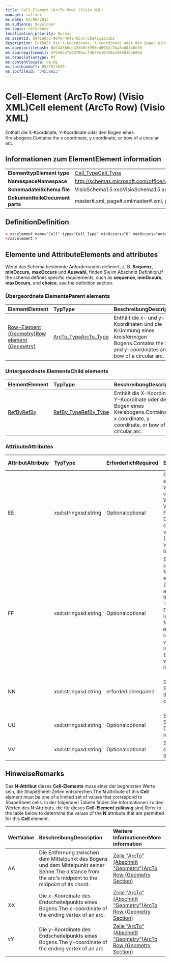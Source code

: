 ```yaml
---
title: Cell-Element (ArcTo Row) (Visio XML)
manager: soliver
ms.date: 03/09/2015
ms.audience: Developer
ms.topic: reference
localization_priority: Normal
ms.assetid: 69f1a0cc-90fe-4b49-653c-bba4a1a2b1b2
description: Enthält die X-Koordinate, Y-Koordinate oder den Bogen eines Kreisbogens.
ms.openlocfilehash: 6d744366cda7db0f3950ed0962c7ba5bd01b8e36
ms.sourcegitcommit: e7b38e37a9d79becfd679e10420a19890165606d
ms.translationtype: MT
ms.contentlocale: de-DE
ms.lasthandoff: 05/29/2019
ms.locfileid: "34538823"
---
```

# <a name="cell-element-arcto-row-visio-xml"></a><span data-ttu-id="a4ee6-103">Cell-Element (ArcTo Row) (Visio XML)</span><span class="sxs-lookup"><span data-stu-id="a4ee6-103">Cell element (ArcTo Row) (Visio XML)</span></span>

<span data-ttu-id="a4ee6-104">Enthält die X-Koordinate, Y-Koordinate oder den Bogen eines Kreisbogens.</span><span class="sxs-lookup"><span data-stu-id="a4ee6-104">Contains the x coordinate, y coordinate, or bow of a circular arc.</span></span>
  
## <a name="element-information"></a><span data-ttu-id="a4ee6-105">Informationen zum Element</span><span class="sxs-lookup"><span data-stu-id="a4ee6-105">Element information</span></span>

|||
|:-----|:-----|
|<span data-ttu-id="a4ee6-106">**Elementtyp**</span><span class="sxs-lookup"><span data-stu-id="a4ee6-106">**Element type**</span></span> <br/> |[<span data-ttu-id="a4ee6-107">Cell_Type</span><span class="sxs-lookup"><span data-stu-id="a4ee6-107">Cell_Type</span></span>](cell_type-complextypevisio-xml.md) <br/> |
|<span data-ttu-id="a4ee6-108">**Namespace**</span><span class="sxs-lookup"><span data-stu-id="a4ee6-108">**Namespace**</span></span> <br/> |http://schemas.microsoft.com/office/visio/2012/main  <br/> |
|<span data-ttu-id="a4ee6-109">**Schemadatei**</span><span class="sxs-lookup"><span data-stu-id="a4ee6-109">**Schema file**</span></span> <br/> |<span data-ttu-id="a4ee6-110">VisioSchema15.xsd</span><span class="sxs-lookup"><span data-stu-id="a4ee6-110">VisioSchema15.xsd</span></span>  <br/> |
|<span data-ttu-id="a4ee6-111">**Dokumentteile**</span><span class="sxs-lookup"><span data-stu-id="a4ee6-111">**Document parts**</span></span> <br/> |<span data-ttu-id="a4ee6-112">master#.xml, page#.xml</span><span class="sxs-lookup"><span data-stu-id="a4ee6-112">master#.xml, page#.xml</span></span>  <br/> |
   
## <a name="definition"></a><span data-ttu-id="a4ee6-113">Definition</span><span class="sxs-lookup"><span data-stu-id="a4ee6-113">Definition</span></span>

```XML
< xs:element name="Cell" type="Cell_Type" minOccurs="0" maxOccurs="unbounded" >
</xs:element >
```

## <a name="elements-and-attributes"></a><span data-ttu-id="a4ee6-114">Elemente und Attribute</span><span class="sxs-lookup"><span data-stu-id="a4ee6-114">Elements and attributes</span></span>

<span data-ttu-id="a4ee6-115">Wenn das Schema bestimmte Anforderungen definiert, z. B. **Sequenz**, **minOccurs,** **maxOccurs** und **Auswahl,** finden Sie im Abschnitt Definition.</span><span class="sxs-lookup"><span data-stu-id="a4ee6-115">If the schema defines specific requirements, such as **sequence**, **minOccurs**, **maxOccurs**, and **choice**, see the definition section.</span></span> 
  
### <a name="parent-elements"></a><span data-ttu-id="a4ee6-116">Übergeordnete Elemente</span><span class="sxs-lookup"><span data-stu-id="a4ee6-116">Parent elements</span></span>

|<span data-ttu-id="a4ee6-117">**Element**</span><span class="sxs-lookup"><span data-stu-id="a4ee6-117">**Element**</span></span>|<span data-ttu-id="a4ee6-118">**Typ**</span><span class="sxs-lookup"><span data-stu-id="a4ee6-118">**Type**</span></span>|<span data-ttu-id="a4ee6-119">**Beschreibung**</span><span class="sxs-lookup"><span data-stu-id="a4ee6-119">**Description**</span></span>|
|:-----|:-----|:-----|
|[<span data-ttu-id="a4ee6-120">Row-Element (Geometry)</span><span class="sxs-lookup"><span data-stu-id="a4ee6-120">Row element (Geometry)</span></span>](row-element-geometry-sectionvisio-xml.md) <br/> |[<span data-ttu-id="a4ee6-121">ArcTo_Type</span><span class="sxs-lookup"><span data-stu-id="a4ee6-121">ArcTo_Type</span></span>](arcto_type-complextypevisio-xml.md) <br/> |<span data-ttu-id="a4ee6-122">Enthält die x- und y-Koordinaten und die Krümmung eines kreisförmigen Bogens.</span><span class="sxs-lookup"><span data-stu-id="a4ee6-122">Contains the x- and y-coordinates and bow of a circular arc.</span></span>  <br/> |
   
### <a name="child-elements"></a><span data-ttu-id="a4ee6-123">Untergeordnete Elemente</span><span class="sxs-lookup"><span data-stu-id="a4ee6-123">Child elements</span></span>

|<span data-ttu-id="a4ee6-124">**Element**</span><span class="sxs-lookup"><span data-stu-id="a4ee6-124">**Element**</span></span>|<span data-ttu-id="a4ee6-125">**Typ**</span><span class="sxs-lookup"><span data-stu-id="a4ee6-125">**Type**</span></span>|<span data-ttu-id="a4ee6-126">**Beschreibung**</span><span class="sxs-lookup"><span data-stu-id="a4ee6-126">**Description**</span></span>|
|:-----|:-----|:-----|
|[<span data-ttu-id="a4ee6-127">RefBy</span><span class="sxs-lookup"><span data-stu-id="a4ee6-127">RefBy</span></span>](refby-element-cell_type-complextypevisio-xml.md) <br/> |[<span data-ttu-id="a4ee6-128">RefBy_Type</span><span class="sxs-lookup"><span data-stu-id="a4ee6-128">RefBy_Type</span></span>](refby_type-complextypevisio-xml.md) <br/> |<span data-ttu-id="a4ee6-129">Enthält die X-Koordinate, Y-Koordinate oder den Bogen eines Kreisbogens.</span><span class="sxs-lookup"><span data-stu-id="a4ee6-129">Contains the x coordinate, y coordinate, or bow of a circular arc.</span></span>  <br/> |
   
### <a name="attributes"></a><span data-ttu-id="a4ee6-130">Attribute</span><span class="sxs-lookup"><span data-stu-id="a4ee6-130">Attributes</span></span>

|<span data-ttu-id="a4ee6-131">**Attribut**</span><span class="sxs-lookup"><span data-stu-id="a4ee6-131">**Attribute**</span></span>|<span data-ttu-id="a4ee6-132">**Typ**</span><span class="sxs-lookup"><span data-stu-id="a4ee6-132">**Type**</span></span>|<span data-ttu-id="a4ee6-133">**Erforderlich**</span><span class="sxs-lookup"><span data-stu-id="a4ee6-133">**Required**</span></span>|<span data-ttu-id="a4ee6-134">**Beschreibung**</span><span class="sxs-lookup"><span data-stu-id="a4ee6-134">**Description**</span></span>|<span data-ttu-id="a4ee6-135">**Mögliche Werte**</span><span class="sxs-lookup"><span data-stu-id="a4ee6-135">**Possible values**</span></span>|
|:-----|:-----|:-----|:-----|:-----|
|<span data-ttu-id="a4ee6-136">E</span><span class="sxs-lookup"><span data-stu-id="a4ee6-136">E</span></span>  <br/> |<span data-ttu-id="a4ee6-137">xsd:string</span><span class="sxs-lookup"><span data-stu-id="a4ee6-137">xsd:string</span></span>  <br/> |<span data-ttu-id="a4ee6-138">Optional</span><span class="sxs-lookup"><span data-stu-id="a4ee6-138">optional</span></span>  <br/> |<span data-ttu-id="a4ee6-139">Gibt an, dass die Formel zu einem Fehler ausgewertet wird.</span><span class="sxs-lookup"><span data-stu-id="a4ee6-139">Indicates that the formula evaluates to an error.</span></span> <span data-ttu-id="a4ee6-140">Der Wert von **E** ist der aktuelle Wert (eine Fehlermeldungszeichenfolge); Der Wert  des V-Attributs ist der letzte gültige Wert.</span><span class="sxs-lookup"><span data-stu-id="a4ee6-140">The value of **E** is the current value (an error message string); the value of the **V** attribute is the last valid value.</span></span>  <br/> |<span data-ttu-id="a4ee6-141">Eine Fehlermeldungszeichenfolge.</span><span class="sxs-lookup"><span data-stu-id="a4ee6-141">An error message string.</span></span>  <br/> |
|<span data-ttu-id="a4ee6-142">F</span><span class="sxs-lookup"><span data-stu-id="a4ee6-142">F</span></span>  <br/> |<span data-ttu-id="a4ee6-143">xsd:string</span><span class="sxs-lookup"><span data-stu-id="a4ee6-143">xsd:string</span></span>  <br/> |<span data-ttu-id="a4ee6-144">Optional</span><span class="sxs-lookup"><span data-stu-id="a4ee6-144">optional</span></span>  <br/> | <span data-ttu-id="a4ee6-145">Stellt die Formel des Elements dar.</span><span class="sxs-lookup"><span data-stu-id="a4ee6-145">Represents the element's formula.</span></span> <span data-ttu-id="a4ee6-146">Dieses Attribut kann eine der folgenden Zeichenfolgen enthalten:</span><span class="sxs-lookup"><span data-stu-id="a4ee6-146">This attribute can contain one of the following strings:</span></span>  <br/>  <span data-ttu-id="a4ee6-147">'(einige Formel)' wenn die Formel lokal vorhanden ist</span><span class="sxs-lookup"><span data-stu-id="a4ee6-147">'(some formula)' if the formula exists locally</span></span>  <br/>  <span data-ttu-id="a4ee6-148">`No Formula` wenn die Formel lokal gelöscht oder blockiert wird</span><span class="sxs-lookup"><span data-stu-id="a4ee6-148">`No Formula` if the formula is locally deleted or blocked</span></span>  <br/>  <span data-ttu-id="a4ee6-149">`Inh` wenn die Formel geerbt wird.</span><span class="sxs-lookup"><span data-stu-id="a4ee6-149">`Inh` if the formula is inherited.</span></span>  <br/> |<span data-ttu-id="a4ee6-150">Eine Formel.</span><span class="sxs-lookup"><span data-stu-id="a4ee6-150">A formula.</span></span>  <br/> |
|<span data-ttu-id="a4ee6-151">N</span><span class="sxs-lookup"><span data-stu-id="a4ee6-151">N</span></span>  <br/> |<span data-ttu-id="a4ee6-152">xsd:string</span><span class="sxs-lookup"><span data-stu-id="a4ee6-152">xsd:string</span></span>  <br/> |<span data-ttu-id="a4ee6-153">erforderlich</span><span class="sxs-lookup"><span data-stu-id="a4ee6-153">required</span></span>  <br/> |<span data-ttu-id="a4ee6-154">Stellt den Namen der Zelle ShapeSheet dar.</span><span class="sxs-lookup"><span data-stu-id="a4ee6-154">Represents the name of the ShapeSheet cell.</span></span>  <br/> |<span data-ttu-id="a4ee6-155">Der Name der Zelle ShapeSheet.</span><span class="sxs-lookup"><span data-stu-id="a4ee6-155">The name of the ShapeSheet cell.</span></span>  <br/> <span data-ttu-id="a4ee6-156">Weitere Informationen finden Sie im Abschnitt "Hinweise".</span><span class="sxs-lookup"><span data-stu-id="a4ee6-156">See the Remarks section below.</span></span>  <br/> |
|<span data-ttu-id="a4ee6-157">U</span><span class="sxs-lookup"><span data-stu-id="a4ee6-157">U</span></span>  <br/> |<span data-ttu-id="a4ee6-158">xsd:string</span><span class="sxs-lookup"><span data-stu-id="a4ee6-158">xsd:string</span></span>  <br/> |<span data-ttu-id="a4ee6-159">Optional</span><span class="sxs-lookup"><span data-stu-id="a4ee6-159">optional</span></span>  <br/> |<span data-ttu-id="a4ee6-160">Stellt eine Maßeinheit dar Die Standardeinstellung ist DL.</span><span class="sxs-lookup"><span data-stu-id="a4ee6-160">Represents a unit of measure The default is DL.</span></span>  <br/> |<span data-ttu-id="a4ee6-161">Die Einheiten der Zelle.</span><span class="sxs-lookup"><span data-stu-id="a4ee6-161">The units of the cell.</span></span>  <br/> |
|<span data-ttu-id="a4ee6-162">V</span><span class="sxs-lookup"><span data-stu-id="a4ee6-162">V</span></span>  <br/> |<span data-ttu-id="a4ee6-163">xsd:string</span><span class="sxs-lookup"><span data-stu-id="a4ee6-163">xsd:string</span></span>  <br/> |<span data-ttu-id="a4ee6-164">Optional</span><span class="sxs-lookup"><span data-stu-id="a4ee6-164">optional</span></span>  <br/> |<span data-ttu-id="a4ee6-165">Stellt den Wert der Zelle dar.</span><span class="sxs-lookup"><span data-stu-id="a4ee6-165">Represents the value of the cell.</span></span>  <br/> |<span data-ttu-id="a4ee6-166">Der Wert der Zelle ShapeSheet.</span><span class="sxs-lookup"><span data-stu-id="a4ee6-166">The value of the ShapeSheet cell.</span></span>  <br/> |
   
## <a name="remarks"></a><span data-ttu-id="a4ee6-167">Hinweise</span><span class="sxs-lookup"><span data-stu-id="a4ee6-167">Remarks</span></span>

<span data-ttu-id="a4ee6-168">Das **N-Attribut** dieses **Cell-Elements** muss einer der begrenzten Werte sein, die ShapeSheet-Zellen entsprechen.</span><span class="sxs-lookup"><span data-stu-id="a4ee6-168">The **N** attribute of this **Cell** element must be one of a limited set of values that correspond to ShapeSheet cells.</span></span> <span data-ttu-id="a4ee6-169">In der folgenden Tabelle finden Sie  Informationen zu den Werten des N-Attributs, die für dieses **Cell-Element zulässig** sind.</span><span class="sxs-lookup"><span data-stu-id="a4ee6-169">Refer to the table below to determine the values of the **N** attribute that are permitted for this **Cell** element.</span></span> 
  
|<span data-ttu-id="a4ee6-170">**Wert**</span><span class="sxs-lookup"><span data-stu-id="a4ee6-170">**Value**</span></span>|<span data-ttu-id="a4ee6-171">**Beschreibung**</span><span class="sxs-lookup"><span data-stu-id="a4ee6-171">**Description**</span></span>|<span data-ttu-id="a4ee6-172">**Weitere Informationen**</span><span class="sxs-lookup"><span data-stu-id="a4ee6-172">**More information**</span></span>|
|:-----|:-----|:-----|
|<span data-ttu-id="a4ee6-173">A</span><span class="sxs-lookup"><span data-stu-id="a4ee6-173">A</span></span>  <br/> |<span data-ttu-id="a4ee6-174">Die Entfernung zwischen dem Mittelpunkt des Bogens und dem Mittelpunkt seiner Sehne.</span><span class="sxs-lookup"><span data-stu-id="a4ee6-174">The distance from the arc's midpoint to the midpoint of its chord.</span></span>  <br/> |[<span data-ttu-id="a4ee6-175">Zeile "ArcTo" (Abschnitt "Geometry")</span><span class="sxs-lookup"><span data-stu-id="a4ee6-175">ArcTo Row (Geometry Section)</span></span>](arcto-row-geometry-section.md) <br/> |
|<span data-ttu-id="a4ee6-176">X</span><span class="sxs-lookup"><span data-stu-id="a4ee6-176">X</span></span>  <br/> |<span data-ttu-id="a4ee6-177">Die x-Koordinate des Endscheitelpunkts eines Bogens.</span><span class="sxs-lookup"><span data-stu-id="a4ee6-177">The x-coordinate of the ending vertex of an arc.</span></span>  <br/> |[<span data-ttu-id="a4ee6-178">Zeile "ArcTo" (Abschnitt "Geometry")</span><span class="sxs-lookup"><span data-stu-id="a4ee6-178">ArcTo Row (Geometry Section)</span></span>](arcto-row-geometry-section.md) <br/> |
|<span data-ttu-id="a4ee6-179">v</span><span class="sxs-lookup"><span data-stu-id="a4ee6-179">Y</span></span>  <br/> |<span data-ttu-id="a4ee6-180">Die y-Koordinate des Endscheitelpunkts eines Bogens.</span><span class="sxs-lookup"><span data-stu-id="a4ee6-180">The y-coordinate of the ending vertex of an arc.</span></span>  <br/> |[<span data-ttu-id="a4ee6-181">Zeile "ArcTo" (Abschnitt "Geometry")</span><span class="sxs-lookup"><span data-stu-id="a4ee6-181">ArcTo Row (Geometry Section)</span></span>](arcto-row-geometry-section.md) <br/> |
   

